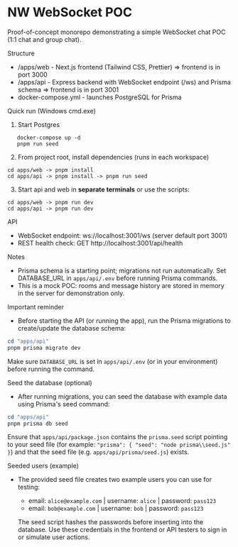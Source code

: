 # NW WebSocket POC

Proof-of-concept monorepo demonstrating a simple WebSocket chat POC (1:1 chat and group chat).

Structure

- /apps/web - Next.js frontend (Tailwind CSS, Prettier) => frontend is in port 3000
- /apps/api - Express backend with WebSocket endpoint (/ws) and Prisma schema => frontend is in port 3001
- docker-compose.yml - launches PostgreSQL for Prisma

Quick run (Windows cmd.exe)

1. Start Postgres

```
   docker-compose up -d
   pnpm run seed
```

2. From project root, install dependencies (runs in each workspace)

```
cd apps/web -> pnpm install
cd apps/api -> pnpm install -> pnpm run seed
```

3. Start api and web in **separate terminals** or use the scripts:

```
cd apps/web -> pnpm run dev
cd apps/api -> pnpm run dev
```

API

- WebSocket endpoint: ws://localhost:3001/ws (server default port 3001)
- REST health check: GET http://localhost:3001/api/health

Notes

- Prisma schema is a starting point; migrations not run automatically. Set DATABASE_URL in `apps/api/.env` before running Prisma commands.
- This is a mock POC: rooms and message history are stored in memory in the server for demonstration only.

Important reminder

- Before starting the API (or running the app), run the Prisma migrations to create/update the database schema:

```powershell
cd "apps/api"
pnpm prisma migrate dev
```

Make sure `DATABASE_URL` is set in `apps/api/.env` (or in your environment) before running the command.

Seed the database (optional)

- After running migrations, you can seed the database with example data using Prisma's seed command:

```powershell
cd "apps/api"
pnpm prisma db seed
```

Ensure that `apps/api/package.json` contains the `prisma.seed` script pointing to your seed file (for example: `"prisma": { "seed": "node prisma\\seed.js" }`) and that the seed file (e.g. `apps/api/prisma/seed.js`) exists.

Seeded users (example)

- The provided seed file creates two example users you can use for testing:

  - email: `alice@example.com` | username: `alice` | password: `pass123`
  - email: `bob@example.com` | username: `bob` | password: `pass123`

  The seed script hashes the passwords before inserting into the database. Use these credentials in the frontend or API testers to sign in or simulate user actions.
